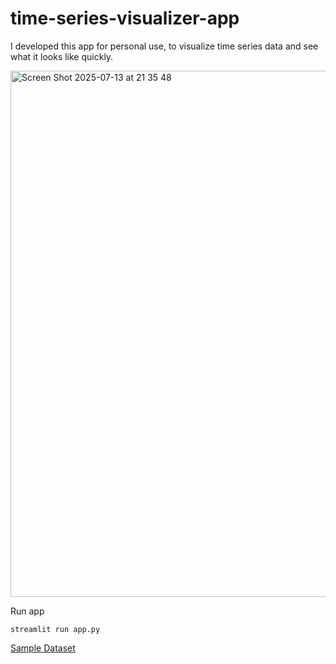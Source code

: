 # time-series-visualizer-app

I developed this app for personal use, to visualize time series data and see what it looks like quickly.

<img width="1440" height="842" alt="Screen Shot 2025-07-13 at 21 35 48" src="https://github.com/user-attachments/assets/55ca7e25-0a3e-4a1f-8d96-8ff9b46e5acb" />

Run app
```
streamlit run app.py
```

[Sample Dataset](https://www.kaggle.com/datasets/abhisheksjha/time-series-air-quality-data-of-india-2010-2023/data)
